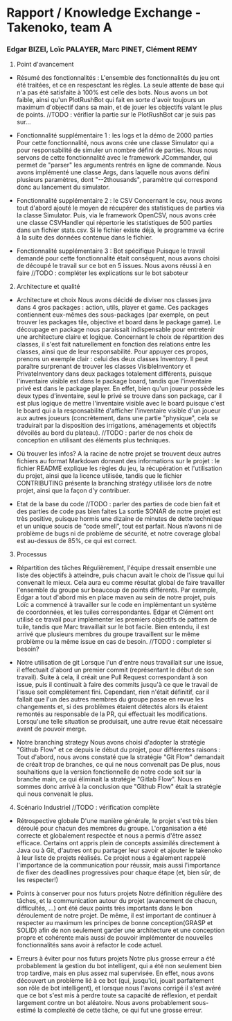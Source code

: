 # Rapport / Knowledge Exchange - Takenoko, team A

### Edgar BIZEl, Loïc PALAYER, Marc PINET, Clément REMY

1. Point d'avancement

* Résumé des fonctionnalités :
  L'ensemble des fonctionnalités du jeu ont été traitées, et ce en respesctant les règles. La seule attente de base qui n'a pas été satisfaite à 100% est celle des bots. Nous avons un bot faible, ainsi qu'un PlotRushBot qui fait en sorte d'avoir toujours un maximum d'objectif dans sa main, et de jouer les objectifs valant le plus de points. //TODO : vérifier la partie sur le PlotRushBot car je suis pas sur...

* Fonctionnalité supplémentaire 1 : les logs  et la démo de 2000 parties
  Pour cette fonctionnalité, nous avons crée une classe Simulator qui a pour responsabilité de simuler un nombre défini de parties. Nous nous servons de cette fonctionnalité avec le framework JCommander, qui permet de "parser" les arguments rentrés en ligne de commande. Nous avons implémenté une classe Args, dans laquelle nous avons défini plusieurs paramètres, dont "--2thousands", paramètre qui correspond donc au lancement du simulator.

* Fonctionnalité supplémentaire 2 : le CSV
  Concernant le csv, nous avons tout d'abord ajouté le moyen de récupérer des statistiques de parties via la classe Simulator. Puis, via le framework OpenCSV, nous avons crée une classe CSVHandler qui répertorie les statistiques de 500 parties dans un fichier stats.csv. Si le fichier existe déjà, le programme va écrire à la suite des données contenue dans le fichier.

* Fonctionnalité supplémentaire 3 : Bot spécifique
  Puisque le travail demandé pour cette fonctionnalité était conséquent, nous avons choisi de découpé le travail sur ce bot en 5 issues. Nous avons réussi à en faire //TODO : compléter les explications sur le bot saboteur

2. Architecture et qualité

* Architecture et choix
  Nous avons décidé de diviser nos classes java dans 4 gros packages : action, utils, player et game. Ces packages contiennent eux-mêmes des sous-packages (par exemple, on peut trouver les packages tile, objective et board dans le package game). Le découpage en package nous paraissait indispensable pour entretenir une architecture claire et logique. Concernant le choix de répartition des classes, il s'est fait naturellement en fonction des relations entre les classes, ainsi que de leur responsabilité. Pour appuyer ces propos, prenons un exemple clair : celui des deux classes Inventory. Il peut paraître surprenant de trouver les classes VisibleInventory et PrivateInventory dans deux packages totalement différents, puisque l'inventaire visible est dans le package board, tandis que l'inventaire privé est dans le package player. En effet, bien qu'un joueur possède les deux types d'inventaire, seul le privé se trouve dans son package, car il est plus logique de mettre l'inventaire visible avec le board puisque c'est le board qui a la responsabilité d'afficher l'inventaire visible d'un joueur aux autres joueurs (concrètement, dans une partie "physique", cela se traduirait par la disposition des irrigations, aménagements et objectifs dévoilés au bord du plateau).
  //TODO : parler de nos choix de conception en utilisant des éléments plus techniques.

* Où trouver les infos?
  A la racine de notre projet se trouvent deux autres fichiers au format Markdown donnant des informations sur le projet : le fichier README explique les règles du jeu, la récupération et l'utilisation du projet, ainsi que la licence utilisée, tandis que le fichier CONTRIBUTING présente la branching stratégy utilisée lors de notre projet, ainsi que la façon d'y contribuer.

* Etat de la base du code
  //TODO : parler des parties de code bien fait et des parties de code pas bien faites
  La sortie SONAR de notre projet est très positive, puisque hormis une dizaine de minutes de dette technique et un unique soucis de “code smell”, tout est parfait. Nous n’avons ni de problème de bugs ni de problème de sécurité, et notre coverage global est au-dessus de 85%, ce qui est correct.

3. Processus

* Répartition des tâches
  Régulièrement, l'équipe dressait ensemble une liste des objectifs à atteindre, puis chacun avait le choix de l'issue qui lui convenait le mieux. Cela aura eu comme résultat global de faire travailler l'ensemble du groupe
  sur beaucoup de points différents. Par exemple, Edgar a tout d'abord mis en place maven au sein de notre projet, puis Loïc a commencé à travailler sur le code en implémentant un système de coordonnées, et les tuiles correspondantes. Edgar et Clément ont utilisé ce travail pour implémenter les premiers objectifs de pattern de tuile, tandis que Marc travaillait sur le bot facile. Bien entendu, il est arrivé que plusieurs membres du groupe travaillent sur le même problème ou la même issue en cas de besoin. //TODO : completer si besoin?

* Notre utilisation de git
  Lorsque l'un d'entre nous travaillait sur une issue, il effectuait d'abord un premier commit (représentant le début de son travail). Suite à cela, il créait une Pull Request correspondant à son issue, puis il continuait à faire des commits jusqu'à ce que le travail de l'issue soit complètement fini. Cependant, rien n'était définitif, car il fallait que l'un des autres membres du groupe passe en revue les changements et, si des problèmes étaient détectés alors ils étaient remontés au responsable de la PR, qui effectuait les modifications. Lorsqu'une telle situation se produisait, une autre revue était nécessaire avant de pouvoir merge.

* Notre branching strategy
  Nous avons choisi d'adopter la stratégie "Github Flow" et ce depuis le début du projet, pour différentes raisons :
  Tout d'abord, nous avons constaté que la stratégie "Git Flow" demandait de créait trop de branches, ce qui ne nous convenait pas
  De plus, nous souhaitions que la version fonctionnelle de notre code soit sur la branche main, ce qui éliminait la stratégie "Gitlab Flow".
  Nous en sommes donc arrivé à la conclusion que "Github Flow" était la stratégie qui nous convenait le plus.

4. Scénario Industriel //TODO : vérification complète

* Rétrospective globale
  D'une manière générale, le projet s'est très bien déroulé pour chacun des membres du groupe. L'organisation a été correcte et globalement respectée et nous a permis d'être assez efficace. Certains ont appris plein de concepts assimilés directement à Java ou à Git, d'autres ont pu partager leur savoir et ajouter le takenoko à leur liste de projets réalisés. Ce projet nous a également rappelé l'importance de la communication pour réussir, mais aussi l'importance de fixer des deadlines progressives pour chaque étape (et, bien sûr, de les respecter!)

* Points à conserver pour nos futurs projets
  Notre définition régulière des tâches, et la communication autour du projet (avancement de chacun, difficultés, ...) ont été deux points très importants dans le bon déroulement de notre projet. De même, il est important de continuer à respecter au maximum les principes de bonne conception(GRASP et SOLID) afin de non seulement garder une architecture et une conception propre et cohérente mais aussi de pouvoir implémenter de nouvelles fonctionnalités sans avoir à refactor le code actuel.

* Erreurs à éviter pour nos futurs projets
  Notre plus grosse erreur a été probablement la gestion du bot intelligent, qui a été non seulement bien trop tardive, mais en plus assez mal supervisée. En effet, nous avons découvert un problème lié à ce bot (qui, jusqu'ici, jouait parfaitement son rôle de bot intelligent), et lorsque nous l'avons corrigé il s'est avéré que ce bot s'est mis à perdre toute sa capacité de réflexion, et perdait largement contre un bot aléatoire. Nous avons probablement sous-estimé la complexité de cette tâche, ce qui fut une grosse erreur.

